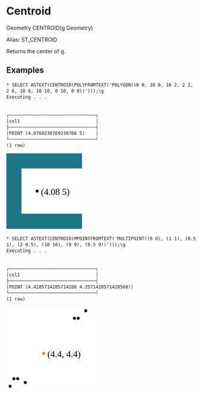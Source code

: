 # Centroid #

Geometry CENTROID(g Geometry)

Alias: ST_CENTROID

Returns the center of g.

## Examples ##

    * SELECT ASTEXT(CENTROID(POLYFROMTEXT('POLYGON((0 0, 10 0, 10 2, 2 2, 2 8, 10 8, 10 10, 0 10, 0 0))')));\g
    Executing . . .


    ┌────────────────────────────────┐
    │col1                            │
    ├────────────────────────────────┤
    │POINT (4.0769230769230766 5)    │
    └────────────────────────────────┘
    (1 row)

![CentroidPolygon](centroid.svg)

    * SELECT ASTEXT(CENTROID(MPOINTFROMTEXT('MULTIPOINT((0 0), (1 1), (0.5 1), (2 0.5), (10 10), (9 9), (8.5 9))')));\g
    Executing . . .


    ┌────────────────────────────────┐
    │col1                            │
    ├────────────────────────────────┤
    │POINT (4.4285714285714288 4.3571428571428568)│
    └────────────────────────────────┘
    (1 row)

![CentroidMultipoint](centroid2.svg)
